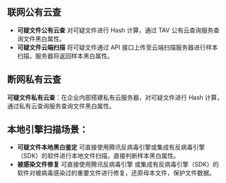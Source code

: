 ## 联网公有云查
- **可疑文件公有云查**
对可疑文件进行 Hash 计算，通过 TAV 公有云查询服务查询文件黑白属性。
- **可疑文件云端扫描**
将可疑文件通过 API 接口上传至云端扫描服务器进行样本扫描，服务器将返回样本黑白属性。

## 断网私有云查
**可疑文件私有云查**：在企业内部搭建私有云服务器，对可疑文件进行 Hash 计算，通过私有云查询服务查询文件黑白属性。

## 本地引擎扫描场景：
- **可疑文件本地黑白鉴定**
可直接使用腾讯反病毒引擎或集成有反病毒引擎（SDK）的软件进行本地文件扫描，直接判断样本黑白属性。
- **被感染文件修复**
可直接使用腾讯反病毒引擎 或集成有反病毒引擎（SDK）的软件对被病毒感染过的重要文件进行修复，还原母本文件，保护文件数据。
